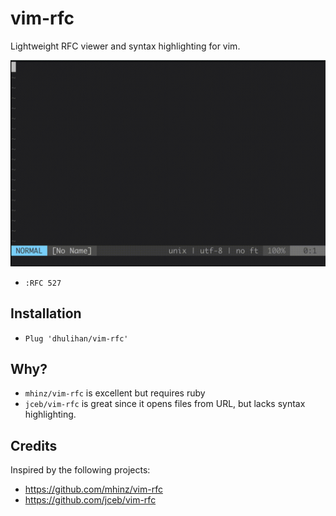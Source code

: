 # vim-rfc

Lightweight RFC viewer and syntax highlighting for vim.

![](preview.gif)

* `:RFC 527`

## Installation

* `Plug 'dhulihan/vim-rfc'`

## Why?

* `mhinz/vim-rfc` is excellent but requires ruby
* `jceb/vim-rfc` is great since it opens files from URL, but lacks syntax highlighting.

## Credits

Inspired by the following projects:

* https://github.com/mhinz/vim-rfc
* https://github.com/jceb/vim-rfc
